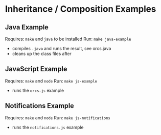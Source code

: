 Inheritance / Composition Examples
==================================

Java Example
------------
Requires: `make` and `java` to be installed
Run: `make java-example`

- compiles `.java` and runs the result, see orcs.java
- cleans up the class files after

JavaScript Example
------------------
Requires: `make` and `node`
Run: `make js-example`

- runs the `orcs.js` example

Notifications Example
---------------------
Requires: `make` and `node`
Run: `make js-notifications`

- runs the `notifications.js` example



